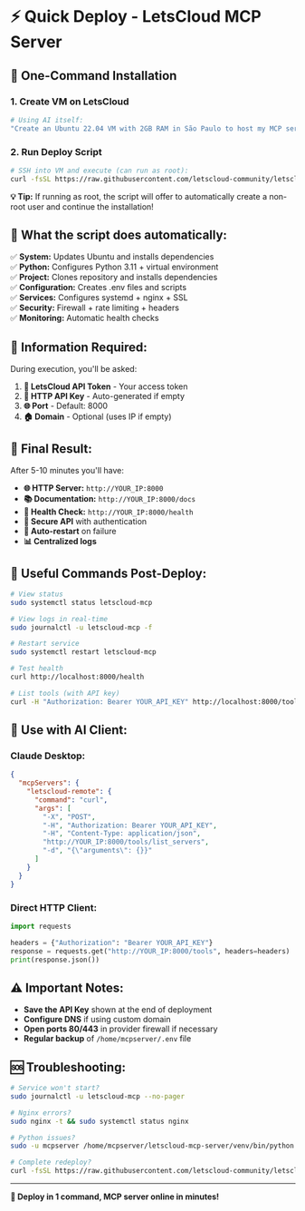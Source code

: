 # ⚡ Quick Deploy - LetsCloud MCP Server

## 🚀 **One-Command Installation**

### **1. Create VM on LetsCloud**
```bash
# Using AI itself:
"Create an Ubuntu 22.04 VM with 2GB RAM in São Paulo to host my MCP server"
```

### **2. Run Deploy Script**
```bash
# SSH into VM and execute (can run as root):
curl -fsSL https://raw.githubusercontent.com/letscloud-community/letscloud-mcp-server/refs/heads/main/scripts/deploy.sh | bash
```

**💡 Tip:** If running as root, the script will offer to automatically create a non-root user and continue the installation!

## 🎯 **What the script does automatically:**

✅ **System:** Updates Ubuntu and installs dependencies  
✅ **Python:** Configures Python 3.11 + virtual environment  
✅ **Project:** Clones repository and installs dependencies  
✅ **Configuration:** Creates .env files and scripts  
✅ **Services:** Configures systemd + nginx + SSL  
✅ **Security:** Firewall + rate limiting + headers  
✅ **Monitoring:** Automatic health checks  

## 📝 **Information Required:**

During execution, you'll be asked:

1. **🔑 LetsCloud API Token** - Your access token  
2. **🔐 HTTP API Key** - Auto-generated if empty  
3. **🌐 Port** - Default: 8000  
4. **🏠 Domain** - Optional (uses IP if empty)  

## 🎉 **Final Result:**

After 5-10 minutes you'll have:

- **🌐 HTTP Server:** `http://YOUR_IP:8000`
- **📚 Documentation:** `http://YOUR_IP:8000/docs`  
- **💊 Health Check:** `http://YOUR_IP:8000/health`
- **🔐 Secure API** with authentication
- **🔄 Auto-restart** on failure
- **📊 Centralized logs**

## 🔧 **Useful Commands Post-Deploy:**

```bash
# View status
sudo systemctl status letscloud-mcp

# View logs in real-time  
sudo journalctl -u letscloud-mcp -f

# Restart service
sudo systemctl restart letscloud-mcp

# Test health
curl http://localhost:8000/health

# List tools (with API key)
curl -H "Authorization: Bearer YOUR_API_KEY" http://localhost:8000/tools
```

## 🚀 **Use with AI Client:**

### **Claude Desktop:**
```json
{
  "mcpServers": {
    "letscloud-remote": {
      "command": "curl",
      "args": [
        "-X", "POST", 
        "-H", "Authorization: Bearer YOUR_API_KEY",
        "-H", "Content-Type: application/json",
        "http://YOUR_IP:8000/tools/list_servers",
        "-d", "{\"arguments\": {}}"
      ]
    }
  }
}
```

### **Direct HTTP Client:**
```python
import requests

headers = {"Authorization": "Bearer YOUR_API_KEY"}
response = requests.get("http://YOUR_IP:8000/tools", headers=headers)
print(response.json())
```

## ⚠️ **Important Notes:**

- **Save the API Key** shown at the end of deployment
- **Configure DNS** if using custom domain  
- **Open ports 80/443** in provider firewall if necessary
- **Regular backup** of `/home/mcpserver/.env` file

## 🆘 **Troubleshooting:**

```bash
# Service won't start?
sudo journalctl -u letscloud-mcp --no-pager

# Nginx errors?
sudo nginx -t && sudo systemctl status nginx

# Python issues?
sudo -u mcpserver /home/mcpserver/letscloud-mcp-server/venv/bin/python -c "import letscloud_mcp_server; print('OK')"

# Complete redeploy?
curl -fsSL https://raw.githubusercontent.com/letscloud-community/letscloud-mcp-server/refs/heads/main/scripts/deploy.sh | bash
```

---

**🎯 Deploy in 1 command, MCP server online in minutes!** 